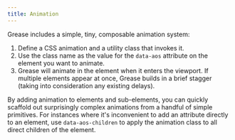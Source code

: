 ```yaml
---
title: Animation
---
```

Grease includes a simple, tiny, composable animation system:

1. Define a CSS animation and a utility class that invokes it.
2. Use the class name as the value for the `data-aos` attribute on the element you want to animate.
3. Grease will animate in the element when it enters the viewport. If multiple elements appear at once, Grease builds in a brief stagger (taking into consideration any existing delays).

By adding animation to elements and sub-elements, you can quickly scaffold out surprisingly complex animations from a handful of simple primitives. For instances where it's inconvenient to add an attribute directly to an element, use `data-aos-children` to apply the animation class to all direct children of the element.